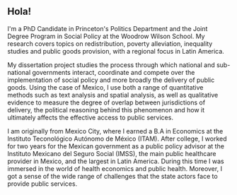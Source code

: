 ## Hola!


I'm a PhD Candidate in Princeton's Politics Department and the Joint Degree Program in Social Policy at the Woodrow Wilson School.
My research covers topics on redistribution, poverty alleviation, inequality studies and public goods provision, with a regional focus in Latin America.

My dissertation project studies the process through which national and sub-national governments interact, coordinate and compete over the implementation of social policy and  more broadly the delivery of public goods. Using the case of Mexico, I use both a range of quantitative methods such as text analysis and spatial analysis, as well as qualitative evidence to measure the degree of overlap between jurisdictions of delivery, the political reasoning behind this phenomenon and how it ultimately affects the effective access to public services.

I am originally from Mexico City, where I earned a B.A in Economics at the Instituto Teconológico Autónomo de México (ITAM). After college, I worked for two years for the Mexican government as a public policy advisor at the Instituto Mexicano del Seguro Social (IMSS), the main public healthcare provider in Mexico, and the largest in Latin America. During this time I was immersed in the world of health economics and public health. Moreover, I got a sense of the wide range of challenges that the state actors face to provide public services.
